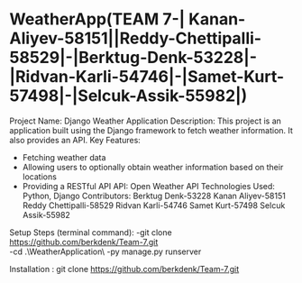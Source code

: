 # WeatherApp(TEAM 7-| Kanan-Aliyev-58151||Reddy-Chettipalli-58529|-|Berktug-Denk-53228|-|Ridvan-Karli-54746|-|Samet-Kurt-57498|-|Selcuk-Assik-55982|)
Project Name: Django Weather Application
Description: This project is an application built using the Django framework to fetch weather information. It also provides an API.
Key Features:
- Fetching weather data
- Allowing users to optionally obtain weather information based on their locations
- Providing a RESTful API
API: Open Weather API
Technologies Used: Python, Django
Contributors:
  Berktug Denk-53228
  Kanan Aliyev-58151
  Reddy Chettipalli-58529
  Ridvan Karli-54746
  Samet Kurt-57498
  Selcuk Assik-55982

  
Setup Steps (terminal command):
  -git clone https://github.com/berkdenk/Team-7.git  
  -cd .\WeatherApplication\ 
  -py manage.py runserver

Installation : git clone https://github.com/berkdenk/Team-7.git  
